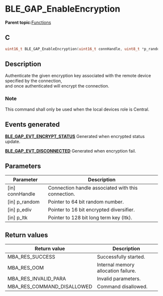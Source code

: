 # BLE\_GAP\_EnableEncryption

**Parent topic:**[Functions](GUID-D235316A-5434-4ADA-AEF5-10D073D0126B.md)

## C

```c
uint16_t BLE_GAP_EnableEncryption(uint16_t connHandle, uint8_t *p_random, uint8_t *p_ediv, uint8_t *p_ltk);
```

## Description

Authenticate the given encryption key associated with the remote device specified by the connection,<br />and once authenticated will encrypt the connection.

### Note

This command shall only be used when the local devices role is Central.

## Events generated

**[BLE\_GAP\_EVT\_ENCRYPT\_STATUS](GUID-085D2B3E-E5DB-4072-8916-29201399538E.md)** Generated when encrypted status update.

**[BLE\_GAP\_EVT\_DISCONNECTED](GUID-085D2B3E-E5DB-4072-8916-29201399538E.md)** Generated when encryption fail.

## Parameters

|Parameter|Description|
|---------|-----------|
|\[in\] connHandle|Connection handle associated with this connection.|
|\[in\] p\_random|Pointer to 64 bit random number.|
|\[in\] p\_ediv|Pointer to 16 bit encrypted diversifier.|
|\[in\] p\_ltk|Pointer to 128 bit long term key \(ltk\).|

## Return values

|Return value|Description|
|------------|-----------|
|MBA\_RES\_SUCCESS|Successfully started.|
|MBA\_RES\_OOM|Internal memory allocation failure.|
|MBA\_RES\_INVALID\_PARA|Invalid parameters.|
|MBA\_RES\_COMMAND\_DISALLOWED|Command disallowed.|

